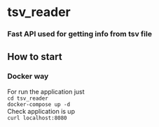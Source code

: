 # tsv_reader

### Fast API used for getting info from tsv file

## How to start

### Docker way 

For run the application just  
`cd tsv_reader`  
`docker-compose up -d`  
Check application is up  
`curl localhost:8080`
